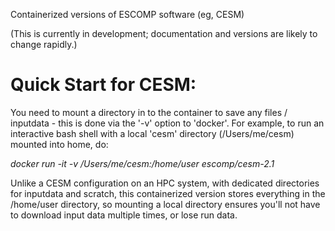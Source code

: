 
Containerized versions of ESCOMP software (eg, CESM)

(This is currently in development; documentation and versions are likely to change rapidly.)



# Quick Start for CESM:

You need to mount a directory in to the container to save any files / inputdata - this is done via the '-v' option to 'docker'.  For example, to run an interactive bash shell with a local 'cesm' directory (/Users/me/cesm) mounted into home, do:

<i>docker run -it -v /Users/me/cesm:/home/user escomp/cesm-2.1</i>

Unlike a CESM configuration on an HPC system, with dedicated directories for inputdata and scratch, this containerized version stores everything in the /home/user directory, so mounting a local directory ensures you'll not have to download input data multiple times, or lose run data. 
